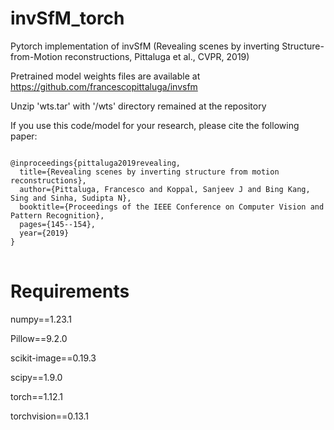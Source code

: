 # invSfM_torch
Pytorch implementation of invSfM (Revealing scenes by inverting Structure-from-Motion reconstructions, Pittaluga et al., CVPR, 2019)   

Pretrained model weights files are available at https://github.com/francescopittaluga/invsfm   

Unzip 'wts.tar' with '/wts' directory remained at the repository   

If you use this code/model for your research, please cite the following paper:   
<pre>
<code>
@inproceedings{pittaluga2019revealing,
  title={Revealing scenes by inverting structure from motion reconstructions},
  author={Pittaluga, Francesco and Koppal, Sanjeev J and Bing Kang, Sing and Sinha, Sudipta N},
  booktitle={Proceedings of the IEEE Conference on Computer Vision and Pattern Recognition},
  pages={145--154},
  year={2019}
}
</code>
</pre>   


# Requirements
numpy==1.23.1

Pillow==9.2.0

scikit-image==0.19.3

scipy==1.9.0

torch==1.12.1

torchvision==0.13.1
